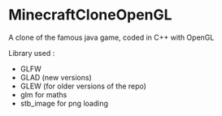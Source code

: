 # MinecraftCloneOpenGL
A clone of the famous java game, coded in C++ with OpenGL

Library used :
- GLFW
- GLAD (new versions)
- GLEW (for older versions of the repo)
- glm for maths
- stb_image for png loading
